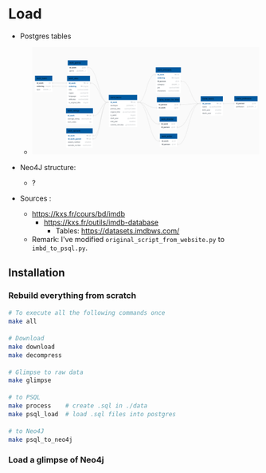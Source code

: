 # Load


- Postgres tables
    - ![](resources/tables.png)
- Neo4J structure:
    - ?

- Sources :
    - https://kxs.fr/cours/bd/imdb
        - https://kxs.fr/outils/imdb-database
            - Tables: https://datasets.imdbws.com/
    - Remark: I've modified `original_script_from_website.py` to `imbd_to_psql.py`.

## Installation

### Rebuild everything from scratch

```bash
# To execute all the following commands once
make all

# Download
make download
make decompress

# Glimpse to raw data
make glimpse

# to PSQL
make process    # create .sql in ./data
make psql_load  # load .sql files into postgres

# to Neo4J
make psql_to_neo4j
```

### Load a glimpse of Neo4j

```bash
```